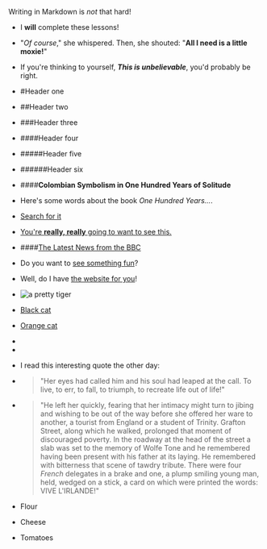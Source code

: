 Writing in Markdown is _not_ that hard!
* I **will** complete these lessons!
* "_Of course_," she whispered. Then, she shouted: "**All I need is a little moxie!**"
* If you're thinking to yourself, **_This is unbelievable_**, you'd probably be right.
* #Header one
* ##Header two
* ###Header three
* ####Header four
* #####Header five
* ######Header six
* ####**Colombian Symbolism in One Hundred Years of Solitude**

* Here's some words about the book _One Hundred Years..._.
* [Search for it](www.google.com)
* [You're **really, really** going to want to see this.](www.dailykitten.com)
* ####[The Latest News from the BBC]( www.bbc.com/news)
* Do you want to [see something fun](www.zombo.com)?

* Well, do I have [the website for you]( www.stumbleupon.com)!
* ![a pretty tiger](https://upload.wikimedia.org/wikipedia/commons/5/56/Tiger.50.jpg)
* [Black cat][black]

* [Orange cat][Orange]

* [Black]: https://upload.wikimedia.org/wikipedia/commons/a/a3/81_INF_DIV_SSI.jpg
* [orange]: http://icons.iconarchive.com/icons/google/noto-emoji-animals-nature/256/22221-cat-icon.png
* I read this interesting quote the other day:

* >"Her eyes had called him and his soul had leaped at the call. To live, to err, to fall, to triumph, to recreate life out of life!"
* >"He left her quickly, fearing that her intimacy might turn to jibing and wishing to be out of the way before she offered her ware to another, a tourist from England or a student of Trinity. Grafton Street, along which he walked, prolonged that moment of discouraged poverty. In the roadway at the head of the street a slab was set to the memory of Wolfe Tone and he remembered having been present with his father at its laying. He remembered with bitterness that scene of tawdry tribute. There were four _French_ delegates in a brake and one, a plump smiling young man, held, wedged on a stick, a card on which were printed the words: VIVE L'IRLANDE!"
* Flour
* Cheese
* Tomatoes


